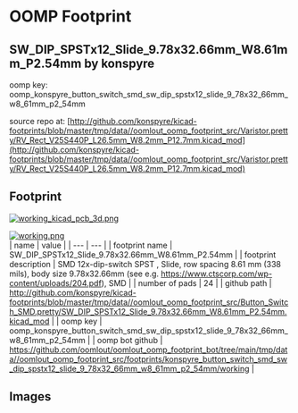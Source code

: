 # OOMP Footprint  
## SW_DIP_SPSTx12_Slide_9.78x32.66mm_W8.61mm_P2.54mm  by konspyre  
  
oomp key: oomp_konspyre_button_switch_smd_sw_dip_spstx12_slide_9_78x32_66mm_w8_61mm_p2_54mm  
  
source repo at: [http://github.com/konspyre/kicad-footprints/blob/master/tmp/data//oomlout_oomp_footprint_src/Varistor.pretty/RV_Rect_V25S440P_L26.5mm_W8.2mm_P12.7mm.kicad_mod](http://github.com/konspyre/kicad-footprints/blob/master/tmp/data//oomlout_oomp_footprint_src/Varistor.pretty/RV_Rect_V25S440P_L26.5mm_W8.2mm_P12.7mm.kicad_mod)  
## Footprint  
  
[![working_kicad_pcb_3d.png](working_kicad_pcb_3d_600.png)](working_kicad_pcb_3d.png)  
  
[![working.png](working_600.png)](working.png)  
| name | value | 
| --- | --- | 
| footprint name | SW_DIP_SPSTx12_Slide_9.78x32.66mm_W8.61mm_P2.54mm | 
| footprint description | SMD 12x-dip-switch SPST , Slide, row spacing 8.61 mm (338 mils), body size 9.78x32.66mm (see e.g. https://www.ctscorp.com/wp-content/uploads/204.pdf), SMD | 
| number of pads | 24 | 
| github path | http://github.com/konspyre/kicad-footprints/blob/master/tmp/data//oomlout_oomp_footprint_src/Button_Switch_SMD.pretty/SW_DIP_SPSTx12_Slide_9.78x32.66mm_W8.61mm_P2.54mm.kicad_mod | 
| oomp key | oomp_konspyre_button_switch_smd_sw_dip_spstx12_slide_9_78x32_66mm_w8_61mm_p2_54mm | 
| oomp bot github | https://github.com/oomlout/oomlout_oomp_footprint_bot/tree/main/tmp/data//oomlout_oomp_footprint_src/footprints/konspyre_button_switch_smd_sw_dip_spstx12_slide_9_78x32_66mm_w8_61mm_p2_54mm/working | 
## Images  
